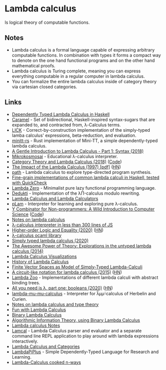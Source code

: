 # Lambda calculus

Is logical theory of computable functions.

## Notes

- Lambda calculus is a formal language capable of expressing arbitrary computable functions. In combination with types it forms a compact way to denote on the one hand functional programs and on the other hand mathematical proofs.
- Lambda calculus is Turing complete, meaning you can express everything computable in a regular computer in lambda calculus.
- You can formalize the entire lambda calculus inside of category theory via cartesian closed categories.

## Links

- [Dependently Typed Lambda Calculus in Haskell](https://github.com/ilya-klyuchnikov/lambdapi)
- [Caramel](https://github.com/MaiaVictor/Caramel) - Set of bidirectional, Haskell-inspired syntax-sugars that are expanded to, and contracted from, λ-Calculus terms.
- [LICK](https://github.com/i-am-tom/LICK) - Correct-by-construction implementation of the simply-typed lamba calculus' expressions, beta-reduction, and evaluation.
- [minitt-rs](https://github.com/owo-lang/minitt-rs) - Rust implementation of Mini-TT, a simple dependently-typed lambda calculus.
- [A Gentle Introduction to Lambda Calculus - Part 1: Syntax (2018)](https://lucasfcosta.com/2018/07/29/An-Introduction-to-Lambda-Calculus-Part-1.html)
- [Mikrokosmosai](https://github.com/mroman42/mikrokosmos) - Educational λ-calculus interpreter.
- [Category Theory and Lambda Calculus (2018)](https://github.com/mroman42/ctlc) ([Code](https://github.com/mroman42/ctlc))
- [The Impact of the Lambda Calculus (1997) [pdf]](http://www-users.mat.umk.pl/~adwid/materialy/doc/church.pdf) ([HN](https://news.ycombinator.com/item?id=19835615))
- [path](https://github.com/robrix/path) - Lambda calculus to explore type-directed program synthesis.
- [Fine-grain implementations of common lambda calculi in Haskell, tested with QuickCheck](https://github.com/lukeg101/lplzoo)
- [Lambda Zero](https://github.com/clark800/lambda-zero) - Minimalist pure lazy functional programming language.
- [Dedukti](https://github.com/Deducteam/Dedukti) - Implementation of the λΠ-calculus modulo rewriting.
- [Lambda Calculus and Lambda Calculators](http://okmij.org/ftp/Computation/lambda-calc.html)
- [pLam](https://github.com/slovnicki/pLam) - Interpreter for learning and exploring pure λ-calculus.
- [Y Combinator for Non-programmers: A Wild Introduction to Computer Science](https://ycombinator.chibicode.com/) ([Code](https://github.com/chibicode/ycombinator))
- [Notes on lambda calculus](http://www-cs-students.stanford.edu/~blynn/lambda/)
- [λ-calculus interpreter in less than 300 lines of JS](https://tadeuzagallo.com/blog/writing-a-lambda-calculus-interpreter-in-javascript/)
- [Higher-order Logic and Equality (2020)](https://blog.burakemir.ch/2020/04/higher-order-logic-and-equality.html) ([HN](https://news.ycombinator.com/item?id=22767509))
- [λ-calculus ocaml library](https://github.com/dakk/lambda)
- [Simply typed lambda calculus (2020)](https://splintah.gitlab.io/posts/2020-05-24-Simply-typed-lambda.html)
- [The Awesome Power of Theory: Explorations in the untyped lambda calculus (2014)](http://www.flownet.com/ron/lambda-calculus.html)
- [Lambda Calculus Visualizations](https://github.com/prathyvsh/lambda-calculus-visualizations)
- [History of Lambda Calculus](https://github.com/prathyvsh/history-of-lambda-calculus)
- [Finite Vector Spaces as Model of Simply-Typed Lambda-Calculi](https://www.cis.upenn.edu/~stevez/papers/VZ14.pdf)
- [A circuit-like notation for lambda calculus (2015)](https://csvoss.com/circuit-notation-lambda-calculus) ([HN](https://news.ycombinator.com/item?id=24193313))
- [Lambda Zoo](https://github.com/ak3n/abt-zoo) - Implementations of different lambda calculi with abstract binding trees.
- [All you need is λ, part one: booleans (2020)](https://antitypical.com/posts/2020-03-29-all-you-need-is-lambda-1-booleans/) ([HN](https://news.ycombinator.com/item?id=24601981))
- [lambda-mu-mu-calculus](https://github.com/fizruk/lambda-mu-mu-calculus) - Interpreter for λ̅μμ̃-calculus of Herbelin and Curien.
- [Notes on lambda calculus and type theory](https://github.com/blynn/lambda)
- [Fun with Lambda Calculus](https://stopa.io/post/263)
- [Binary Lambda Calculus](https://tromp.github.io/cl/Binary_lambda_calculus.html)
- [Algorithmic Information Theory, using Binary Lambda Calculus](https://github.com/tromp/AIT)
- [Lambda calculus Notes](https://crypto.stanford.edu/~blynn/lambda/)
- [Lamcal](https://github.com/haraldmaida/lamcal) - Lambda Calculus parser and evaluator and a separate command line REPL application to play around with lambda expressions interactively.
- [Lambda Calculus and Categories](https://github.com/pamellies/lambda-calculus-and-categories)
- [LambdaPiPlus](https://github.com/lambda-pi-plus/lambda-pi-plus) - Simple Dependently-Typed Language for Research and Learning.
- [Lambda-Calculus cooked n-ways](https://github.com/sweirich/lennart-lambda)
